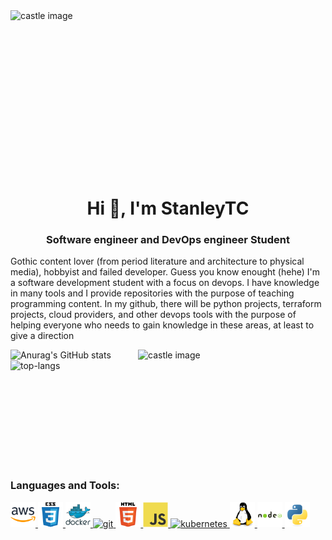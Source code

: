 <img align="left" alt="castle image" src="https://media.tenor.com/VWcTozwLJ-IAAAAC/evil-castle.gif" width=1000 height=300>
<div>
  <br>
<h1 align="center"> Hi 👋, I'm StanleyTC</h1>
<h3 align="center">Software engineer and DevOps engineer Student</h3>
</div>



Gothic content lover (from period literature and architecture to physical media), hobbyist and failed developer. Guess you know enought (hehe)
I'm a software development student with a focus on devops. I have knowledge in many tools and I provide repositories with the purpose of teaching programming content.
In my github, there will be python projects, terraform projects, cloud providers, and other devops tools with the purpose of helping everyone who needs to gain knowledge in these areas, at least to give a direction




  
![Anurag's GitHub stats](https://github-readme-stats.vercel.app/api?username=StanleyTC&show_icons=true&theme=dark)
<img align="right" alt="castle image" src="https://gifdb.com/images/high/programming-crazy-hard-typing-animation-dz0h9gpwght2nl4t.webp" width=300>
<img align ="left" height="180em" src="https://github-readme-stats.vercel.app/api/top-langs/?username=StanleyTC&theme=dark&layout=compact&hide_border=true" alt="top-langs" class="center">



<p>
  <br>
  <br>
  <br>
  <br>
  <br>
  <br>
  <br>
  <br>
  <br>
  
  
</p>
<h3 align="left">Languages and Tools:</h3>
<p align="left"> <a href="https://aws.amazon.com" target="_blank" rel="noreferrer"> <img src="https://raw.githubusercontent.com/devicons/devicon/master/icons/amazonwebservices/amazonwebservices-original-wordmark.svg" alt="aws" width="40" height="40"/> </a> <a href="https://www.w3schools.com/css/" target="_blank" rel="noreferrer"> <img src="https://raw.githubusercontent.com/devicons/devicon/master/icons/css3/css3-original-wordmark.svg" alt="css3" width="40" height="40"/> </a> <a href="https://www.docker.com/" target="_blank" rel="noreferrer"> <img src="https://raw.githubusercontent.com/devicons/devicon/master/icons/docker/docker-original-wordmark.svg" alt="docker" width="40" height="40"/> </a> <a href="https://git-scm.com/" target="_blank" rel="noreferrer"> <img src="https://www.vectorlogo.zone/logos/git-scm/git-scm-icon.svg" alt="git" width="40" height="40"/> </a> <a href="https://www.w3.org/html/" target="_blank" rel="noreferrer"> <img src="https://raw.githubusercontent.com/devicons/devicon/master/icons/html5/html5-original-wordmark.svg" alt="html5" width="40" height="40"/> </a> <a href="https://developer.mozilla.org/en-US/docs/Web/JavaScript" target="_blank" rel="noreferrer"> <img src="https://raw.githubusercontent.com/devicons/devicon/master/icons/javascript/javascript-original.svg" alt="javascript" width="40" height="40"/> </a> <a href="https://kubernetes.io" target="_blank" rel="noreferrer"> <img src="https://www.vectorlogo.zone/logos/kubernetes/kubernetes-icon.svg" alt="kubernetes" width="40" height="40"/> </a> <a href="https://www.linux.org/" target="_blank" rel="noreferrer"> <img src="https://raw.githubusercontent.com/devicons/devicon/master/icons/linux/linux-original.svg" alt="linux" width="40" height="40"/> </a> <a href="https://nodejs.org" target="_blank" rel="noreferrer"> <img src="https://raw.githubusercontent.com/devicons/devicon/master/icons/nodejs/nodejs-original-wordmark.svg" alt="nodejs" width="40" height="40"/> </a> <a href="https://www.python.org" target="_blank" rel="noreferrer"> <img src="https://raw.githubusercontent.com/devicons/devicon/master/icons/python/python-original.svg" alt="python" width="40" height="40"/> </a> </p>



